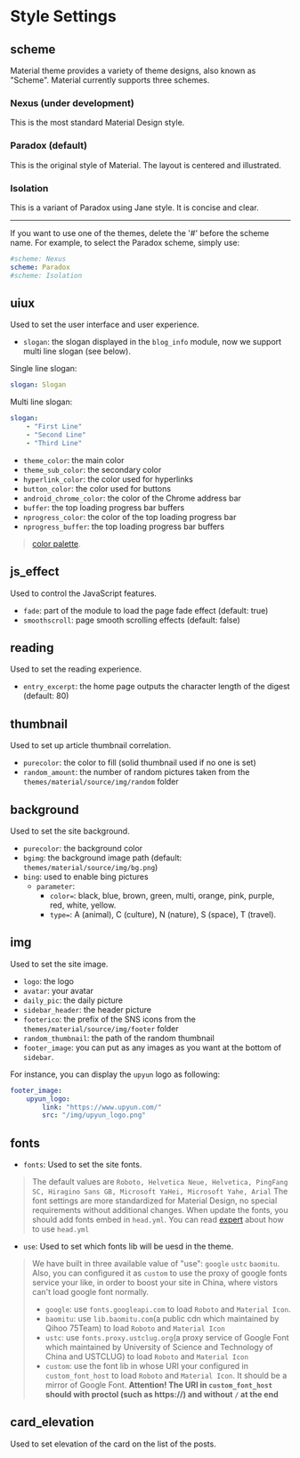 # Style Settings

## scheme

Material theme provides a variety of theme designs, also known as "Scheme". Material currently supports three schemes.

### Nexus (under development)

This is the most standard Material Design style.

### Paradox (default)

This is the original style of Material. The layout is centered and illustrated.

### Isolation

This is a variant of Paradox using Jane style. It is concise and clear.

----

If you want to use one of the themes, delete the '#' before the scheme name.
For example, to select the Paradox scheme, simply use:

```yaml
#scheme: Nexus
scheme: Paradox
#scheme: Isolation
```

## uiux

Used to set the user interface and user experience.

- `slogan`: the slogan displayed in the `blog_info` module, now we support multi line slogan (see below).

Single line slogan:

```yaml
slogan: Slogan
```

Multi line slogan:

```yaml
slogan:
    - "First Line"
    - "Second Line"
    - "Third Line"
```

- `theme_color`: the main color
- `theme_sub_color`: the secondary color
- `hyperlink_color`: the color used for hyperlinks
- `button_color`: the color used for buttons
- `android_chrome_color`: the color of the Chrome address bar
- `buffer`: the top loading progress bar buffers
- `nprogress_color`: the color of the top loading progress bar
- `nprogress_buffer`: the top loading progress bar buffers

> [color palette](https://material.google.com/style/color.html#color-color-palette).

## js_effect

Used to control the JavaScript features.

- `fade`: part of the module to load the page fade effect (default: true)
- `smoothscroll`: page smooth scrolling effects (default: false)

## reading

Used to set the reading experience.

- `entry_excerpt`: the home page outputs the character length of the digest (default: 80)

## thumbnail

Used to set up article thumbnail correlation.

- `purecolor`: the color to fill (solid thumbnail used if no one is set)
- `random_amount`: the number of random pictures taken from the `themes/material/source/img/random` folder

## background

Used to set the site background.

- `purecolor`: the background color
- `bgimg`: the background image path (default: `themes/material/source/img/bg.png`)
- `bing`: used to enable bing pictures
    - `parameter`:
        - `color=`: black, blue, brown, green, multi, orange, pink, purple, red, white, yellow.
        - `type=`: A (animal), C (culture), N (nature), S (space), T (travel).

## img

Used to set the site image.

- `logo`: the logo
- `avatar`: your avatar
- `daily_pic`: the daily picture
- `sidebar_header`: the header picture
- `footerico`: the prefix of the SNS icons from the `themes/material/source/img/footer` folder
- `random_thumbnail`: the path of the random thumbnail
- `footer_image`: you can put as any images as you want at the bottom of `sidebar`.

For instance, you can display the `upyun` logo as following:

```yaml
footer_image:
    upyun_logo:
        link: "https://www.upyun.com/"
        src: "/img/upyun_logo.png"
```

## fonts

- `fonts`: Used to set the site fonts.

> The default values are `Roboto, Helvetica Neue, Helvetica, PingFang SC, Hiragino Sans GB, Microsoft YaHei, Microsoft Yahe, Arial`
> The font settings are more standardized for Material Design, no special requirements without additional changes.
> When update the fonts, you should add fonts embed in `head.yml`. You can read [expert](/en/expert/) about how to use `head.yml`

- `use`: Used to set which fonts lib will be uesd in the theme.

> We have built in three available value of "use": `google` `ustc` `baomitu`. 
> Also, you can configured it as `custom` to use the proxy of google fonts service your like, in order to boost your site in China, where vistors can't load google font normally.
> - `google`: use `fonts.googleapi.com` to load `Roboto` and `Material Icon`.
> - `baomitu`: use `lib.baomitu.com`(a public cdn which maintained by Qihoo 75Team) to load `Roboto` and `Material Icon`
> - `ustc`: use `fonts.proxy.ustclug.org`(a proxy service of Google Font which maintained by University of Science and Technology of China and USTCLUG) to load `Roboto` and `Material Icon`
> - `custom`: use the font lib in whose URI your configured in `custom_font_host` to load `Roboto` and `Material Icon`. It should be a mirror of Google Font.
> **Attention! The URI in `custom_font_host` should with proctol (such as https://) and without `/` at the end**

## card_elevation

Used to set elevation of the card on the list of the posts.

